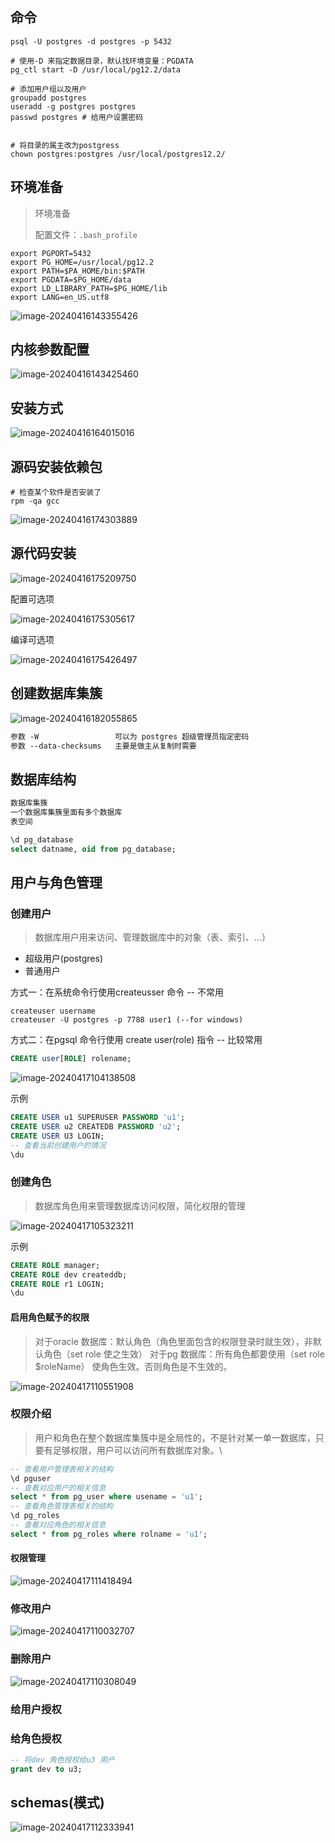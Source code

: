 



## 命令

```shell
psql -U postgres -d postgres -p 5432

# 使用-D 来指定数据目录，默认找环境变量：PGDATA
pg_ctl start -D /usr/local/pg12.2/data

# 添加用户组以及用户
groupadd postgres
useradd -g postgres postgres
passwd postgres # 给用户设置密码


# 将目录的属主改为postgress
chown postgres:postgres /usr/local/postgres12.2/
```





## 环境准备

> 环境准备
>
> 配置文件：`.bash_profile`

```shell
export PGPORT=5432
export PG_HOME=/usr/local/pg12.2
export PATH=$PA_HOME/bin:$PATH
export PGDATA=$PG_HOME/data
export LD_LIBRARY_PATH=$PG_HOME/lib
export LANG=en_US.utf8
```

![image-20240416143355426](postgres.assets/image-20240416143355426.png)



## 内核参数配置



![image-20240416143425460](postgres.assets/image-20240416143425460.png)

## 安装方式

![image-20240416164015016](postgres.assets/image-20240416164015016.png)

## 源码安装依赖包

```shell
# 检查某个软件是否安装了
rpm -qa gcc
```



![image-20240416174303889](postgres.assets/image-20240416174303889.png)

## 源代码安装

![image-20240416175209750](postgres.assets/image-20240416175209750.png)

配置可选项

![image-20240416175305617](postgres.assets/image-20240416175305617.png)

编译可选项

![image-20240416175426497](postgres.assets/image-20240416175426497.png)



## 创建数据库集簇

![image-20240416182055865](postgres.assets/image-20240416182055865.png)

```txt
参数 -W                 可以为 postgres 超级管理员指定密码
参数 --data-checksums   主要是做主从复制时需要
```





## 数据库结构

```txt
数据库集簇
一个数据库集簇里面有多个数据库
表空间
```

```sql
\d pg_database
select datname, oid from pg_database;
```





## 用户与角色管理

### 创建用户

> 数据库用户用来访问、管理数据库中的对象（表、索引、...）

- 超级用户(postgres)
- 普通用户

方式一：在系统命令行使用createusser 命令  -- 不常用

```shell
createuser username
createuser -U postgres -p 7788 user1 (--for windows)
```

方式二：在pgsql 命令行使用 create user(role) 指令    -- 比较常用

```sql
CREATE user[ROLE] rolename;
```

![image-20240417104138508](postgres.assets/image-20240417104138508.png)

示例

```sql
CREATE USER u1 SUPERUSER PASSWORD 'u1';
CREATE USER u2 CREATEDB PASSWORD 'u2';
CREATE USER U3 LOGIN;
-- 查看当前创建用户的情况
\du
```



### 创建角色 

> 数据库角色用来管理数据库访问权限，简化权限的管理

![image-20240417105323211](postgres.assets/image-20240417105323211.png)

示例

```sql
CREATE ROLE manager;
CREATE ROLE dev createddb;
CREATE ROLE r1 LOGIN;
\du
```

#### 启用角色赋予的权限

> 对于oracle 数据库：默认角色（角色里面包含的权限登录时就生效），非默认角色（set role 使之生效）
> 对于pg 数据库：所有角色都要使用（set role $roleName） 使角色生效。否则角色是不生效的。

![image-20240417110551908](postgres.assets/image-20240417110551908.png)

### 权限介绍

> 用户和角色在整个数据库集簇中是全局性的，不是针对某一单一数据库，只要有足够权限，用户可以访问所有数据库对象。\

```sql
-- 查看用户管理表相关的结构
\d pguser
-- 查看对应用户的相关信息
select * from pg_user where usename = 'u1';
-- 查看角色管理表相关的结构
\d pg_roles
-- 查看对应角色的相关信息
select * from pg_roles where rolname = 'u1';
```



#### 权限管理

![image-20240417111418494](postgres.assets/image-20240417111418494.png)

### 修改用户

![image-20240417110032707](postgres.assets/image-20240417110032707.png)

### 删除用户

![image-20240417110308049](postgres.assets/image-20240417110308049.png)

### 给用户授权



### 给角色授权

```sql
-- 将dev 角色授权给u3 用户
grant dev to u3;
```





## schemas(模式)



![image-20240417112333941](postgres.assets/image-20240417112333941.png)